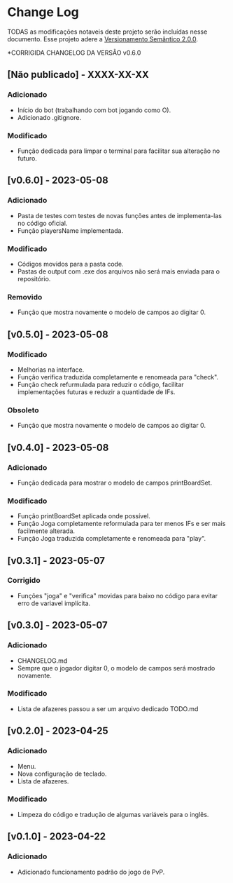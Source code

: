 # Change Log

TODAS as modificações notaveis deste projeto serão incluídas nesse documento.
Esse projeto adere a [Versionamento Semântico 2.0.0](https://semver.org/spec/v2.0.0.html).

*CORRIGIDA CHANGELOG DA VERSÃO v0.6.0 

## [Não publicado] - XXXX-XX-XX

### Adicionado
 - Início do bot (trabalhando com bot jogando como O).
 - Adicionado .gitignore.

### Modificado
 - Função dedicada para limpar o terminal para facilitar sua alteração no futuro.

## [v0.6.0] - 2023-05-08

### Adicionado
 - Pasta de testes com testes de novas funções antes de implementa-las no código oficial.
 - Função playersName implementada.

### Modificado
 - Códigos movidos para a pasta code.
 - Pastas de output com .exe dos arquivos não será mais enviada para o repositório.

### Removido
 - Função que mostra novamente o modelo de campos ao digitar 0.

## [v0.5.0] - 2023-05-08

### Modificado
 - Melhorias na interface.
 - Função verifica traduzida completamente e renomeada para "check".
 - Função check refurmulada para reduzir o código, facilitar implementações futuras e reduzir a quantidade de IFs.

 ### Obsoleto
 - Função que mostra novamente o modelo de campos ao digitar 0.

## [v0.4.0] - 2023-05-08

### Adicionado
 - Função dedicada para mostrar o modelo de campos printBoardSet.

### Modificado
 - Função printBoardSet aplicada onde possível.
 - Função Joga completamente reformulada para ter menos IFs e ser mais facilmente alterada.
 - Função Joga traduzida completamente e renomeada para "play".

## [v0.3.1] - 2023-05-07

### Corrigido
 - Funções "joga" e "verifica" movidas para baixo no código para evitar erro de variavel implícita.

## [v0.3.0] - 2023-05-07

### Adicionado
 - CHANGELOG.md
 - Sempre que o jogador digitar 0, o modelo de campos será mostrado novamente.

### Modificado
 - Lista de afazeres passou a ser um arquivo dedicado TODO.md

## [v0.2.0] - 2023-04-25  
 
### Adicionado
 - Menu.
 - Nova configuração de teclado.
 - Lista de afazeres.

### Modificado
 - Limpeza do código e tradução de algumas variáveis para o inglês.

## [v0.1.0] - 2023-04-22  

### Adicionado
 - Adicionado funcionamento padrão do jogo de PvP.  